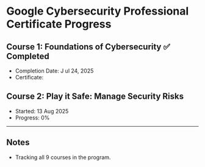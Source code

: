 # Google Cybersecurity Professional Certificate Progress

## Course 1: Foundations of Cybersecurity ✅ Completed
- Completion Date: J ul 24, 2025
- Certificate: 

## Course 2: Play it Safe: Manage Security Risks
- Started: 13 Aug 2025
- Progress: 0% 

---

## Notes
- Tracking all 9 courses in the program.
